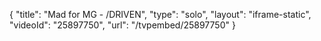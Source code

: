 {
    "title": "Mad for MG - \/DRIVEN",
    "type": "solo",
    "layout": "iframe-static",
    "videoId": "25897750",
    "url": "\/tvpembed\/25897750"
}